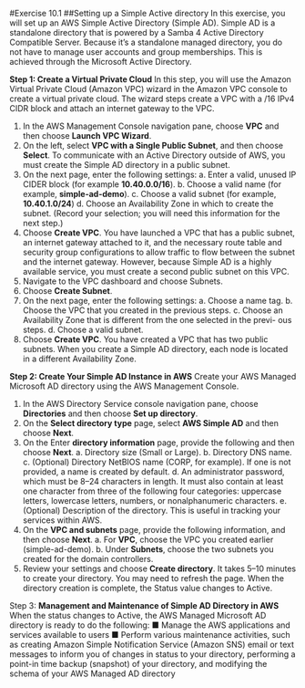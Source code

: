 #Exercise 10.1
##Setting up a Simple Active directory
In this exercise, you will set up an AWS Simple Active Directory (Simple AD). Simple AD is    a standalone directory that is powered by a Samba 4 Active Directory Compatible Server. Because it’s a standalone managed directory, you do not have to manage user accounts  and group memberships. This is achieved through the Microsoft Active Directory.

**Step 1: Create a Virtual Private Cloud**
In this step, you will use the Amazon Virtual Private Cloud (Amazon VPC) wizard in the Amazon VPC console to create a virtual private cloud. The wizard steps create a VPC with  a /16 IPv4 CIDR block and attach an internet gateway to the VPC.
1.	In the AWS Management Console navigation pane, choose **VPC** and then choose
**Launch VPC Wizard**.
2.	On the left, select **VPC with a Single Public Subnet**, and then choose **Select**.
To communicate with an Active Directory outside of AWS, you must create the Simple AD directory in a public subnet.
3.	On the next page, enter the following settings:
a.	Enter a valid, unused IP CIDER block (for example **10.40.0.0/16**).
b.	Choose a valid name (for example, **simple-ad-demo**).
c.	Choose a valid subnet (for example, **10.40.1.0/24**)
d.	Choose an Availability Zone in which to create the subnet. (Record your selection; you will need this information for the next step.)
4.	Choose **Create VPC**.
You  have launched a VPC that has a public subnet, an internet gateway attached to   it, and the necessary route table and security group configurations to allow traffic to flow between the subnet and the internet gateway. However, because Simple AD is a highly available service, you must create a second public subnet on this VPC.
5.	Navigate to the VPC dashboard and choose Subnets.
6.	Choose **Create Subnet**.
7.	On the next page, enter the following settings:
a.	Choose a name tag.
b.	Choose the VPC that you created in the previous steps.
c.	Choose an Availability Zone that is different from the one selected in the previ- ous steps.
d.	Choose a valid subnet.
8.	Choose **Create VPC**.
You have created a VPC that has two public subnets. When you create a Simple AD directory, each node is located in a different Availability Zone.

**Step 2: Create Your Simple AD Instance in AWS**
Create your AWS Managed Microsoft AD directory using the AWS Management Console.
1. 	In the AWS Directory Service console navigation pane, choose **Directories** and then choose **Set up directory**.
2.	On the **Select directory type** page, select **AWS Simple AD** and then choose **Next**.
3.	On the Enter **directory information** page, provide the following and then choose **Next**.
a.	Directory size (Small or Large).
b.	Directory DNS name.
c.	(Optional) Directory NetBIOS name (CORP, for example). If one is not provided, a name is created by default.
d.	An administrator password, which must be 8–24 characters in length. It must also contain at least one character from three of the following four categories: uppercase letters, lowercase letters, numbers, or nonalphanumeric characters.
e.	(Optional) Description of the directory. This is useful in tracking your services within AWS.
4.	On the **VPC and subnets** page, provide the following information, and then choose **Next**.
a.	For **VPC**, choose the VPC you created earlier (simple-ad-demo).
b.	Under **Subnets**, choose the two subnets you created for the domain controllers.
5.	Review your settings and choose **Create directory**.
It takes 5–10 minutes to create your directory. You may need to refresh the page. When the directory creation is complete, the Status value changes to Active.

Step 3: **Management and Maintenance of Simple AD Directory in AWS**
When the status changes to Active, the AWS Managed Microsoft AD directory is ready to do the following:
■	Manage the AWS applications and services available to users
■	Perform various maintenance activities, such as creating Amazon Simple Notification Service (Amazon SNS) email or text messages to inform you of changes in status to your directory, performing a point-in time backup (snapshot) of your directory, and modifying the schema of your AWS Managed AD directory
